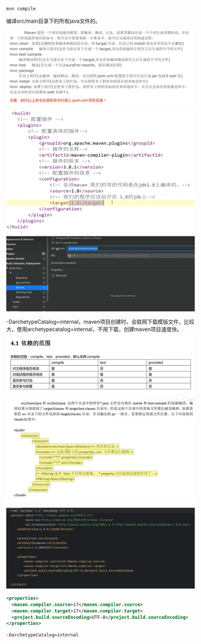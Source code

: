 ```bash
mvn compile
```

编译src/main目录下的所有java文件的。

![image-20230813232701973](https://raw.githubusercontent.com/Pip190/cloudimage/master/img/image-20230813232701973.png)

![image-20230813235232450](https://raw.githubusercontent.com/Pip190/cloudimage/master/img/image-20230813235232450.png)

![image-20230814000007209](https://raw.githubusercontent.com/Pip190/cloudimage/master/img/image-20230814000007209.png)

-DarchetypeCatalog=internal，maven项目创建时，会联网下载模版文件，比较大，使用archetypecatalog=internal，不用下载，创建maven项目速度快。

![image-20230814003848418](https://raw.githubusercontent.com/Pip190/cloudimage/master/img/image-20230814003848418.png)

![image-20230814005408258](https://raw.githubusercontent.com/Pip190/cloudimage/master/img/image-20230814005408258.png)

![image-20230815150442056](https://raw.githubusercontent.com/Pip190/cloudimg/master/img/image-20230815150442056.png)

```xml
<properties>
  <maven.compiler.source>17</maven.compiler.source>
  <maven.compiler.target>17</maven.compiler.target>
  <project.build.sourceEncoding>UTF-8</project.build.sourceEncoding>
</properties>
```

```bash
-DarchetypeCatalog=internal
```

